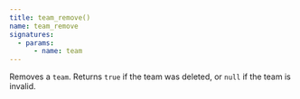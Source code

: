 ```yaml
---
title: team_remove()
name: team_remove
signatures:
  - params:
      - name: team
---
```


Removes a `team`. Returns `true` if the team was deleted, or `null` if the team
is invalid.
